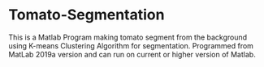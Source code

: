 # Tomato-Segmentation

This is a Matlab Program making tomato segment from the background using K-means Clustering Algorithm for segmentation.
Programmed from MatLab 2019a version and can run on current or higher version of Matlab.
